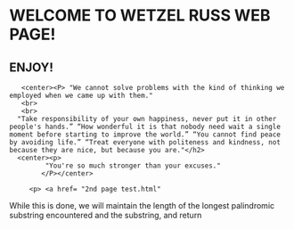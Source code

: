 <!DOCType html>

<html>
   <head>
   	   <title> LIFE OF WETZEL </title>
  </head>
  <body>
      <h1> WELCOME TO WETZEL RUSS  WEB PAGE! </h1>
      <h2> ENJOY! </h2>

       <center><P> "We cannot solve problems with the kind of thinking we employed when we came up with them."
       <br>
       <br>
      "Take responsibility of your own happiness, never put it in other people's hands.” “How wonderful it is that nobody need wait a single moment before starting to improve the world.” “You cannot find peace by avoiding life.” “Treat everyone with politeness and kindness, not because they are nice, but because you are."</h2>
      <center><p>
             "You're so much stronger than your excuses."
            </P></center>

         <p> <a href= "2nd page test.html" 
While this is done, we will maintain the length of the longest palindromic substring encountered and the substring, and return </a> </p>


<body>

</html>
